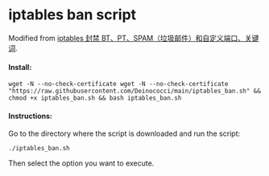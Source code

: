 # iptables ban script

Modified from  [iptables 封禁 BT、PT、SPAM（垃圾邮件）和自定义端口、关键词](https://doub.io/shell-jc2/).

#### Install:

```wget -N --no-check-certificate wget -N --no-check-certificate "https://raw.githubusercontent.com/Deinococci/main/iptables_ban.sh" && chmod +x iptables_ban.sh && bash iptables_ban.sh```

#### Instructions:

Go to the directory where the script is downloaded and run the script:

```./iptables_ban.sh```

Then select the option you want to execute.

